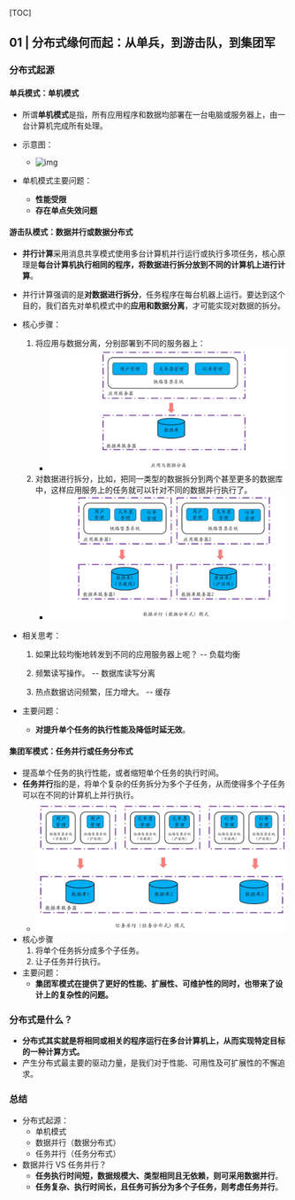 [TOC]

## 01 | 分布式缘何而起：从单兵，到游击队，到集团军

### 分布式起源

#### 单兵模式：单机模式

-   所谓**单机模式**是指，所有应用程序和数据均部署在一台电脑或服务器上，由一台计算机完成所有处理。

-   示意图：
    -   ![img](https://static001.geekbang.org/resource/image/9b/33/9b57d43a105675d931d43cbf03576d33.jpg)
-   单机模式主要问题：
    -   **性能受限**
    -   **存在单点失效问题**

#### 游击队模式：数据并行或数据分布式

-   **并行计算**采用消息共享模式使用多台计算机并行运行或执行多项任务，核心原理是**每台计算机执行相同的程序，将数据进行拆分放到不同的计算机上进行计算**。
-   并行计算强调的是**对数据进行拆分**，任务程序在每台机器上运行。要达到这个目的，我们首先对单机模式中的**应用和数据分离**，才可能实现对数据的拆分。

-   核心步骤：

    1.  将应用与数据分离，分别部署到不同的服务器上：
        -   ![img](imgs/22f41598926f58bb47533e30007c8cac.jpg)
    2.  对数据进行拆分，比如，把同一类型的数据拆分到两个甚至更多的数据库中，这样应用服务上的任务就可以针对不同的数据并行执行了。
        -   ![img](imgs/568c3fba1bac04aa320db2f1cf0258a0.jpg)

-   相关思考：

    1.  如果比较均衡地转发到不同的应用服务器上呢？ -- 负载均衡

    2.  频繁读写操作。 -- 数据库读写分离
    3.  热点数据访问频繁，压力增大。 -- 缓存

-   主要问题：

    -   **对提升单个任务的执行性能及降低时延无效**。

#### 集团军模式：任务并行或任务分布式

-   提高单个任务的执行性能，或者缩短单个任务的执行时间。
-   **任务并行**指的是，将单个复杂的任务拆分为多个子任务，从而使得多个子任务可以在不同的计算机上并行执行。
    -   ![img](imgs/59f6e43fcd6a6d28741841fc312c10f2.jpg)
-   核心步骤
    1.  将单个任务拆分成多个子任务。
    2.  让子任务并行执行。
-   主要问题：
    -   **集团军模式在提供了更好的性能、扩展性、可维护性的同时，也带来了设计上的复杂性的问题。**

### 分布式是什么？

-   **分布式其实就是将相同或相关的程序运行在多台计算机上，从而实现特定目标的一种计算方式。**
-   产生分布式最主要的驱动力量，是我们对于性能、可用性及可扩展性的不懈追求。

### 总结

-   分布式起源：
    -   单机模式
    -   数据并行（数据分布式）
    -   任务并行（任务分布式）
-   数据并行 VS 任务并行？
    -   **任务执行时间短，数据规模大、类型相同且无依赖，则可采用数据并行**。
    -   **任务复杂、执行时间长，且任务可拆分为多个子任务，则考虑任务并行**。